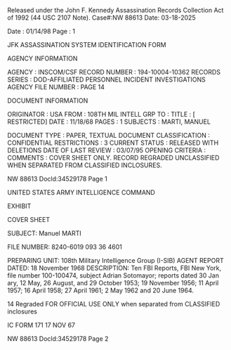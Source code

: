 Released under the John F. Kennedy
Assassination Records Collection Act of
1992 (44 USC 2107 Note). Case#:NW
88613 Date: 03-18-2025

Date : 01/14/98
Page : 1

JFK ASSASSINATION SYSTEM
IDENTIFICATION FORM

AGENCY INFORMATION

AGENCY : INSCOM/CSF
RECORD NUMBER : 194-10004-10362
RECORDS SERIES : DOD-AFFILIATED PERSONNEL INCIDENT INVESTIGATIONS
AGENCY FILE NUMBER : PAGE 14

DOCUMENT INFORMATION

ORIGINATOR : USA
FROM : 108TH MIL INTELL GRP
TO :
TITLE : [ RESTRICTED]
DATE : 11/18/68
PAGES : 1
SUBJECTS : MARTI, MANUEL

DOCUMENT TYPE : PAPER, TEXTUAL DOCUMENT
CLASSIFICATION : CONFIDENTIAL
RESTRICTIONS : 3
CURRENT STATUS : RELEASED WITH DELETIONS
DATE OF LAST REVIEW : 03/07/95
OPENING CRITERIA :
COMMENTS : COVER SHEET ONLY. RECORD REGRADED UNCLASSIFIED WHEN
SEPARATED FROM CLASSIFIED INCLOSURES.

NW 88613 Docld:34529178 Page 1

UNITED STATES ARMY INTELLIGENCE COMMAND

EXHIBIT

COVER SHEET

SUBJECT: Manuel MARTI

FILE NUMBER: 8240-6019
093 36 4601

PREPARING UNIT: 108th Military Intelligence Group (I-SIB)
AGENT REPORT DATED: 18 November 1968
DESCRIPTION: Ten FBI Reports, FBI New York, file number
100-100474, subject Adrian Sotomayor; reports
dated 30 Jan ary, 12 May, 26 August, and
29 October 1953; 19 November 1956; 11 April 1957;
16 April 1958; 27 April 1961; 2 May 1962 and 20 June 1964.

14
Regraded FOR OFFICIAL USE ONLY when separated
from CLASSIFIED inclosures

IC FORM 171
17 NOV 67

NW 88613 Docld:34529178 Page 2
